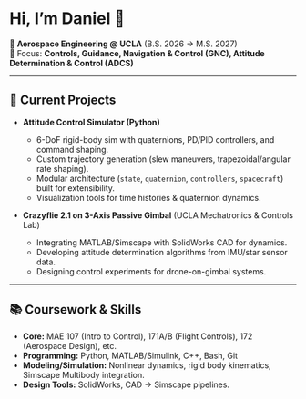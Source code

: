 # Hi, I’m Daniel 👋

🚀 **Aerospace Engineering @ UCLA** (B.S. 2026 → M.S. 2027)  
🎯 Focus: **Controls, Guidance, Navigation & Control (GNC), Attitude Determination & Control (ADCS)**  

---

## 🔧 Current Projects
- **Attitude Control Simulator (Python)**  
  - 6-DoF rigid-body sim with quaternions, PD/PID controllers, and command shaping.  
  - Custom trajectory generation (slew maneuvers, trapezoidal/angular rate shaping).  
  - Modular architecture (`state`, `quaternion`, `controllers`, `spacecraft`) built for extensibility.  
  - Visualization tools for time histories & quaternion dynamics.

- **Crazyflie 2.1 on 3-Axis Passive Gimbal** (UCLA Mechatronics & Controls Lab)  
  - Integrating MATLAB/Simscape with SolidWorks CAD for dynamics.  
  - Developing attitude determination algorithms from IMU/star sensor data.  
  - Designing control experiments for drone-on-gimbal systems.

---

## 📚 Coursework & Skills
- **Core:** MAE 107 (Intro to Control), 171A/B (Flight Controls), 172 (Aerospace Design), etc.  
- **Programming:** Python, MATLAB/Simulink, C++, Bash, Git
- **Modeling/Simulation:** Nonlinear dynamics, rigid body kinematics, Simscape Multibody integration.  
- **Design Tools:** SolidWorks, CAD → Simscape pipelines.  
